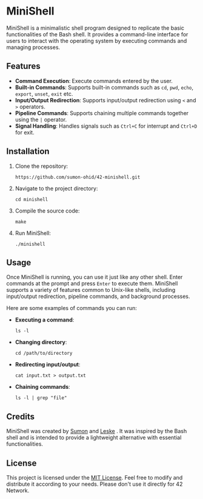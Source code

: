 # MiniShell

MiniShell is a minimalistic shell program designed to replicate the basic functionalities of the Bash shell. It provides a command-line interface for users to interact with the operating system by executing commands and managing processes.

## Features

- **Command Execution**: Execute commands entered by the user.
- **Built-in Commands**: Supports built-in commands such as `cd`, `pwd`, `echo`, `export`, `unset`, `exit` etc.
- **Input/Output Redirection**: Supports input/output redirection using `<` and `>` operators.
- **Pipeline Commands**: Supports chaining multiple commands together using the `|` operator.
- **Signal Handling**: Handles signals such as `Ctrl+C` for interrupt and `Ctrl+D` for exit.

## Installation

1. Clone the repository:

    ```
    https://github.com/sumon-ohid/42-minishell.git
    ```

2. Navigate to the project directory:

    ```
    cd minishell
    ```

3. Compile the source code:

    ```
    make
    ```

4. Run MiniShell:

    ```
    ./minishell
    ```

## Usage

Once MiniShell is running, you can use it just like any other shell. Enter commands at the prompt and press `Enter` to execute them. MiniShell supports a variety of features common to Unix-like shells, including input/output redirection, pipeline commands, and background processes.

Here are some examples of commands you can run:

- **Executing a command**:

    ```
    ls -l
    ```

- **Changing directory**:

    ```
    cd /path/to/directory
    ```

- **Redirecting input/output**:

    ```
    cat input.txt > output.txt
    ```

- **Chaining commands**:

    ```
    ls -l | grep "file"
    ```

## Credits

MiniShell was created by [Sumon](https://github.com/sumon-ohid) and [Leske](https://github.com/leske42) . It was inspired by the Bash shell and is intended to provide a lightweight alternative with essential functionalities.

## License

This project is licensed under the [MIT License](LICENSE). Feel free to modify and distribute it according to your needs. Please don't use it directly for 42 Network.
